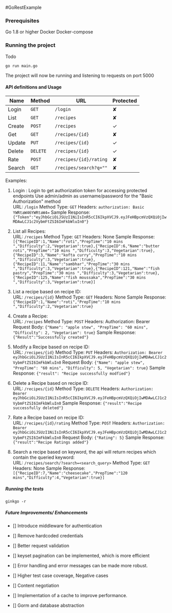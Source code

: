 #GoRestExample

### Prerequisites

Go 1.8 or higher
Docker 
Docker-compose 

### Running the project

Todo 
```
go run main.go
```
The project will now be running and listening to requests on port 5000


#### API definitions and Usage

| Name   | Method      | URL                    | Protected |   
| ---    | ---         | ---                    | ---       |
| Login  | `GET`       | `/login`               | ✘         |
| List   | `GET`       | `/recipes`             | ✘         |
| Create | `POST`      | `/recipes`             | ✓         |
| Get    | `GET`       | `/recipes/{id}`        | ✘         |
| Update | `PUT`       | `/recipes/{id}`        | ✓         |
| Delete | `DELETE`    | `/recipes/{id}`        | ✓         |
| Rate   | `POST`      | `/recipes/{id}/rating` | ✘         |
| Search | `GET`       | `/recipes/search?q=""` | ✘         |

Examples: 

1. Login : Login to get authorization token for accessing protected endpoints
           Use admin/admin as username/password for the "Basic Authorization" method  
           URL: `/login`
           Method Type: `GET` 
           Headers: `authorization: Basic YWRtaW46YWRtaW4=`
           Sample Response: `{"Token":"eyJhbGciOiJSUzI1NiIsInR5cCI6IkpXVCJ9.eyJFeHBpcmVzQXQiOjIwMDAwLCJ1c2VybmFtZSI6ImFkbWluIn0"}`

2. List all Recipes:   
           URL: `/recipes`
           Method Type: `GET` 
           Headers: None 
           Sample Response: 
            `[{"RecipeID":1,"Name":"roti","PrepTime":"10 mins ","Difficulty":2,"Vegetarian":true},{"RecipeID":6,"Name":"butter roti","PrepTime":"10 mins ","Difficulty":3,"Vegetarian":true},{"RecipeID":3,"Name":"kofta curry","PrepTime":"10 mins ","Difficulty":3,"Vegetarian":true},{"RecipeID":11,"Name":"sambhar","PrepTime":"30 mins ","Difficulty":3,"Vegetarian":true},{"RecipeID":121,"Name":"fish pastry","PrepTime":"30 mins ","Difficulty":3,"Vegetarian":true},{"RecipeID":125,"Name":"fish moussaka","PrepTime":"30 mins ","Difficulty":3,"Vegetarian":true}]`

3. List a recipe based on recipe ID:   
           URL: `/recipes/{id}`
           Method Type: `GET` 
           Headers: None 
           Sample Response: `{"RecipeID":1,"Name":"roti","PrepTime":"10 mins ","Difficulty":2,"Vegetarian":true}`
          

4. Create a Recipe:   
           URL: `/recipes`
           Method Type: `POST` 
           Headers: Authorization: Bearer  
           Request Body: 
           `{"Name": "apple stew", "PrepTime": "60 mins", "Difficulty": 2, "Vegetarian": true}`
           Sample Response:`{"Result":"Successfully created"}`    

5. Modify a Recipe based on recipe ID:   
           URL: `/recipes/{id}`
           Method Type: `PUT` 
           Headers: `Authorization: Bearer eyJhbGciOiJSUzI1NiIsInR5cCI6IkpXVCJ9.eyJFeHBpcmVzQXQiOjIwMDAwLCJ1c2VybmFtZSI6ImFkbWluIn0` 
           Request Body: 
            `{"Name": "apple stew", "PrepTime": "60 mins", "Difficulty": 5, "Vegetarian": true}`
           Sample Response:  `{"result": "Recipe successfully modfied"}`          

6. Delete a Recipe based on recipe ID:   
           URL: `/recipes/{id}`
           Method Type: `DELETE` 
           Headers: `Authorization: Bearer eyJhbGciOiJSUzI1NiIsInR5cCI6IkpXVCJ9.eyJFeHBpcmVzQXQiOjIwMDAwLCJ1c2VybmFtZSI6ImFkbWluIn0` 
           Sample Response: `{"result":"Recipe successfully deleted"}`

7. Rate a Recipe based on recipe ID:   
           URL: `/recipes/{id}/rating`
           Method Type: `POST` 
           Headers: `Authorization: Bearer eyJhbGciOiJSUzI1NiIsInR5cCI6IkpXVCJ9.eyJFeHBpcmVzQXQiOjIwMDAwLCJ1c2VybmFtZSI6ImFkbWluIn0` 
           Request Body: `{"Rating": 5}`
           Sample Response: `{"result":"Recipe Ratings added"}`

8. Search a recipe based on keyword, the api will return recipes which contain the queried keyword:   
           URL: `/recipes/search/?search=<search_query>`
           Method Type: `GET` 
           Headers: None
           Sample Response: `[{"RecipeID":7,"Name":"cheesecake","PrepTime":"120 mins","Difficulty":4,"Vegetarian":true}]`            

##### Running the tests

```
ginkgo -r
```
##### Future Improvements/ Enhancements   

- [] Introduce middleware for authentication

- [] Remove hardcoded credentials 

- [] Better request validation 

- [] keyset pagination can be implemented, which is more efficient 

- [] Error handling and error messages can be made more robust. 

- [] Higher test case coverage, Negative cases  

- [] Content negotiation  

- [] Implementation of a cache to improve performance. 

- [] Gorm and database abstraction




